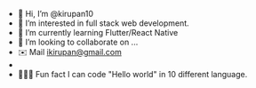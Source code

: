 - 👋 Hi, I’m @kirupan10
- 👀 I’m interested in full stack web development.
- 🌱 I’m currently learning Flutter/React Native
- 💞️ I’m looking to collaborate on ...
- ✉️ Mail ikirupan@gmail.com 
- 
- 👩🏽‍🏭 Fun fact
 I can code "Hello world" in 10 different language.

<!---
kirupan10/kirupan10 is a ✨ special ✨ repository because its `README.md` (this file) appears on your GitHub profile.
You can click the Preview link to take a look at your changes.
--->
